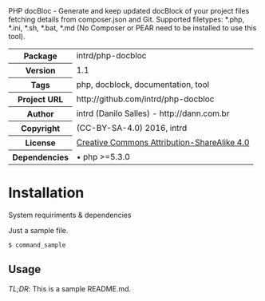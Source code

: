 <!-- docbloc -->
<span id='docbloc'>
PHP docBloc - Generate and keep updated docBlock of your project files fetching details from composer.json and Git. Supported filetypes: *.php, *.ini, *.sh, *.bat, *.md (No Composer or PEAR need to be installed to use this tool).
<table>
<tr>
<th>Package</th>
<td>intrd/php-docbloc</td>
</tr>
<tr>
<th>Version</th>
<td>1.1</td>
</tr>
<tr>
<th>Tags</th>
<td>php, docblock, documentation, tool</td>
</tr>
<tr>
<th>Project URL</th>
<td>http://github.com/intrd/php-docbloc</td>
</tr>
<tr>
<th>Author</th>
<td>intrd (Danilo Salles) - http://dann.com.br</td>
<tr>
<th>Copyright</th>
<td>(CC-BY-SA-4.0) 2016, intrd</td>
</tr>
<tr>
<th>License</th>
<td><a href='http://creativecommons.org/licenses/by-sa/4.0'>Creative Commons Attribution-ShareAlike 4.0</a></td>
</tr>
<tr>
<th>Dependencies</th>
<td> &#8226; php >=5.3.0</td>
</tr>
</table>
</span>
<!-- @docbloc 1.1 -->

Installation
============

System requiriments & dependencies

Just a sample file.

```
$ command_sample
```
## Usage

*TL;DR*: This is a sample README.md.


